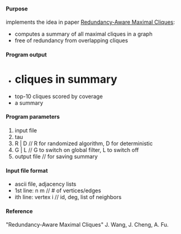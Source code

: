 #### Purpose
implements the idea in paper [Redundancy-Aware Maximal Cliques][1]:
+  computes a summary of all maximal cliques in a graph
+  free of  redundancy from overlapping cliques


#### Program output
+  # cliques in summary
+  top-10 cliques scored by coverage
+  a summary

#### Program parameters
1.  input file
2.  tau
3.  R | D // R for randomized algorithm, D for deterministic
4.  G | L  // G to switch on global filter, L to switch off
5.  output file	// for saving summary

#### Input file format
+  ascii file, adjacency lists
+  1st line:	n m	// # of vertices/edges
+  ith line:	vertex i	// id, deg, list of neighbors

#### Reference
[1]: http://www.cse.cuhk.edu.hk/~jwang/publication/kdd13.pdf (SIGKDD'13)
"Redundancy-Aware Maximal Cliques" J. Wang, J. Cheng, A. Fu.
